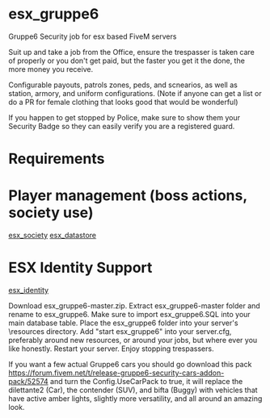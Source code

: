 # esx_gruppe6

Gruppe6 Security job for esx based FiveM servers

Suit up and take a job from the Office, ensure the trespasser is taken care of properly or you don't get paid, but the faster you get it the done, the more money you receive.

Configurable payouts, patrols zones, peds, and scnearios, as well as station, armory, and uniform configurations. (Note if anyone can get a list or do a PR for female clothing that looks good that would be wonderful)

If you happen to get stopped by Police, make sure to show them your Security Badge so they can easily verify you are a registered guard.

# Requirements
# Player management (boss actions, society use)
[esx_society](https://github.com/FXServer-ESX/fxserver-esx_society)
[esx_datastore](https://github.com/FXServer-ESX/fxserver-esx_datastore)

# ESX Identity Support
[esx_identity](https://github.com/ESX-Org/esx_identity)
  
Download esx_gruppe6-master.zip. Extract esx_gruppe6-master folder and rename to esx_gruppe6. Make sure to import esx_gruppe6.SQL into your main database table. Place the esx_gruppe6 folder into your server's \resources directory. Add "start esx_gruppe6" into your server.cfg, preferably around new resources, or around your jobs, but where ever you like honestly. Restart your server. Enjoy stopping trespassers.

If you want a few actual Gruppe6 cars you should go download this pack https://forum.fivem.net/t/release-gruppe6-security-cars-addon-pack/52574 and turn the Config.UseCarPack to true, it will replace the dilettante2 (Car), the contender (SUV), and bifta (Buggy) with vehicles that have active amber lights, slightly more versatility, and all around an amazing look.
